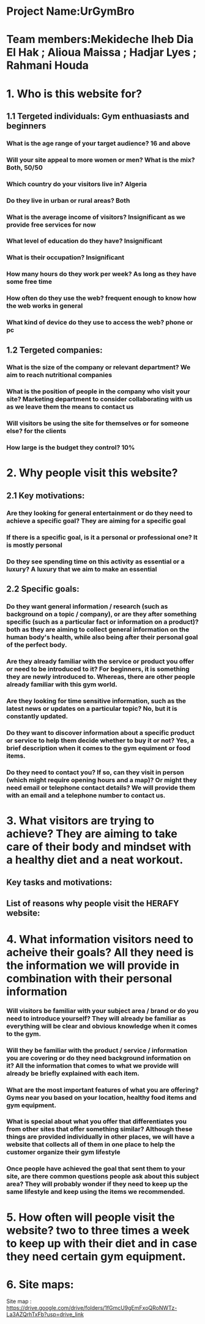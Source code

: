# Project Name:UrGymBro

# Team members:Mekideche Iheb Dia El Hak ; Alioua Maissa ; Hadjar Lyes ; Rahmani Houda 

# 1. Who is this website for?

## 1.1 Tergeted individuals:  Gym enthuasiasts and beginners

### What is the age range of your target audience?  16 and above

### Will your site appeal to more women or men? What is the mix? Both, 50/50

### Which country do your visitors live in? Algeria

### Do they live in urban or rural areas? Both 

### What is the average income of visitors? Insignificant as we provide free services for now

### What level of education do they have? Insignificant

### What is their occupation? Insignificant

### How many hours do they work per week? As long as they have some free time 

### How often do they use the web? frequent enough to know how the web works in general

### What kind of device do they use to access the web? phone or pc 

## 1.2 Tergeted companies:

### What is the size of the company or relevant department? We aim to reach nutritional companies

### What is the position of people in the company who visit your site? Marketing department to consider collaborating with us as we leave them the means to contact us

### Will visitors be using the site for themselves or for someone else? for the clients

### How large is the budget they control? 10%

# 2. Why people visit this website?

## 2.1 Key motivations:

### Are they looking for general entertainment or do they need to achieve a specific goal? They are aiming for a specific goal 

### If there is a specific goal, is it a personal or professional one? It is mostly personal

### Do they see spending time on this activity as essential or a luxury? A luxury that we aim to make an essential

## 2.2 Specific goals:

### Do they want general information / research (such as background on a topic / company), or are they after something specific (such as a particular fact or information on a product)? both as they are aiming to collect general information on the human body's health, while also being after their personal goal of the perfect body.

### Are they already familiar with the service or product you offer or need to be introduced to it? For beginners, it is something they are newly introduced to. Whereas, there are other people already familiar with this gym world.

### Are they looking for time sensitive information, such as the latest news or updates on a particular topic? No, but it is constantly updated.

### Do they want to discover information about a specific product or service to help them decide whether to buy it or not? Yes, a brief description when it comes to the gym equiment or food items.

### Do they need to contact you? If so, can they visit in person (which might require opening hours and a map)? Or might they need email or telephone contact details? We will provide them with an email and a telephone number to contact us.

# 3. What visitors are trying to achieve? They are aiming to take care of their body and mindset with a healthy diet and a neat workout.

## Key tasks and motivations:

## List of reasons why people visit the HERAFY website:

# 4. What information visitors need to acheive their goals? All they need is the information we will provide in combination with their personal information

### Will visitors be familiar with your subject area / brand or do you need to introduce yourself? They will already be familiar as everything will be clear and obvious knowledge when it comes to the gym.

### Will they be familiar with the product / service / information you are covering or do they need background information on it? All the information that comes to what we provide will already be briefly explained with each item. 

### What are the most important features of what you are offering? Gyms near you based on your location, healthy food items and gym equipment.

### What is special about what you offer that differentiates you from other sites that offer something similar? Although these things are provided individually in other places, we will have a website that collects all of them in one place to help the customer organize their gym lifestyle

### Once people have achieved the goal that sent them to your site, are there common questions people ask about this subject area? They will probably wonder if they need to keep up the same lifestyle and keep using the items we recommended.

# 5. How often will people visit the website? two to three times a week to keep up with their diet and in case they need certain gym equipment.

# 6. Site maps:
Site map : https://drive.google.com/drive/folders/1fGmcU9gEmFxoQRoNWTz-La3AZQrhTxFb?usp=drive_link
